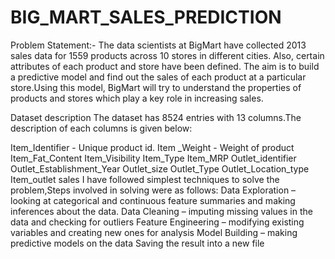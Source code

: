 # BIG_MART_SALES_PREDICTION
Problem Statement:-
The data scientists at BigMart have collected 2013 sales data for 1559 products across 10 stores in different cities. Also, certain attributes of each product and store have been defined. The aim is to build a predictive model and find out the sales of each product at a particular store.Using this model, BigMart will try to understand the properties of products and stores which play a key role in increasing sales.

Dataset description
The dataset has 8524 entries with 13 columns.The description of each columns is given below:

Item_Identifier - Unique product id.
Item _Weight - Weight of product
Item_Fat_Content
Item_Visibility
Item_Type
Item_MRP
Outlet_identifier
Outlet_Establishment_Year
Outlet_size
Outlet_Type
Outlet_Location_type
Item_outlet sales
I have followed simplest techniques to solve the problem,Steps involved in solving were as follows:
Data Exploration – looking at categorical and continuous feature summaries and making inferences about the data.
Data Cleaning – imputing missing values in the data and checking for outliers
Feature Engineering – modifying existing variables and creating new ones for analysis
Model Building – making predictive models on the data
Saving the result into a new file

